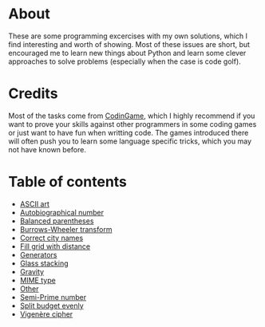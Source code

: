# About
These are some programming excercises with my own solutions, which I find interesting and worth of showing. Most of these issues are short, but encouraged me to learn new things about Python and learn some clever approaches to solve problems (especially when the case is code golf).

# Credits
Most of the tasks come from [CodinGame](https://www.codingame.com/profile/b537e4e78f44fe5c659ad1737201c01f7716321), which I highly recommend if you want to prove your skills against other programmers in some coding games or just want to have fun when writting code. The games introduced there will often push you to learn some language specific tricks, which you may not have known before.

# Table of contents
- [ASCII art](https://github.com/pawelzar/python-snippets/tree/master/ascii_art)
- [Autobiographical number](https://github.com/pawelzar/python-snippets/tree/master/autobiographical_number)
- [Balanced parentheses](https://github.com/pawelzar/python-snippets/tree/master/balanced_parentheses)
- [Burrows-Wheeler transform](https://github.com/pawelzar/python-snippets/tree/master/burrows_wheeler_transform)
- [Correct city names](https://github.com/pawelzar/python-snippets/tree/master/correct_city_names)
- [Fill grid with distance](https://github.com/pawelzar/python-snippets/tree/master/fill_grid_with_distance)
- [Generators](https://github.com/pawelzar/python-snippets/tree/master/generators)
- [Glass stacking](https://github.com/pawelzar/python-snippets/tree/master/glass_stacking)
- [Gravity](https://github.com/pawelzar/python-snippets/tree/master/gravity)
- [MIME type](https://github.com/pawelzar/python-snippets/tree/master/mime_type)
- [Other](https://github.com/pawelzar/python-snippets/tree/master/other)
- [Semi-Prime number](https://github.com/pawelzar/python-snippets/tree/master/semiprime_number)
- [Split budget evenly](https://github.com/pawelzar/python-snippets/tree/master/split_budget)
- [Vigenère cipher](https://github.com/pawelzar/python-snippets/tree/master/vignere_cipher)
